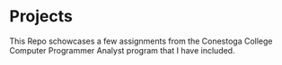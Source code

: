 # Projects
This Repo schowcases a few assignments from the Conestoga College Computer Programmer Analyst program that I have included.
